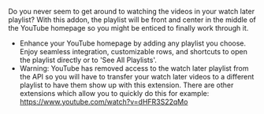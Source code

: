 Do you never seem to get around to watching the videos in your watch later playlist?
With this addon, the playlist will be front and center in the middle of the YouTube homepage so you might be enticed to finally work through it.

- Enhance your YouTube homepage by adding any playlist you choose. Enjoy seamless integration, customizable rows, and shortcuts to open the playlist directly or to 'See All Playlists'.
- Warning: YouTube has removed access to the watch later playlist from the API so you will have to transfer your watch later videos to a different playlist to have them show up with this extension. There are other extensions which allow you to quickly do this for example: https://www.youtube.com/watch?v=dHFR3S22qMo
